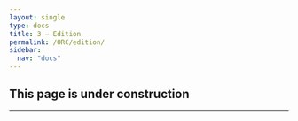 ```yaml
---
layout: single
type: docs
title: 3 — Edition
permalink: /ORC/edition/
sidebar:
  nav: "docs"
---
```


## This page is under construction

---